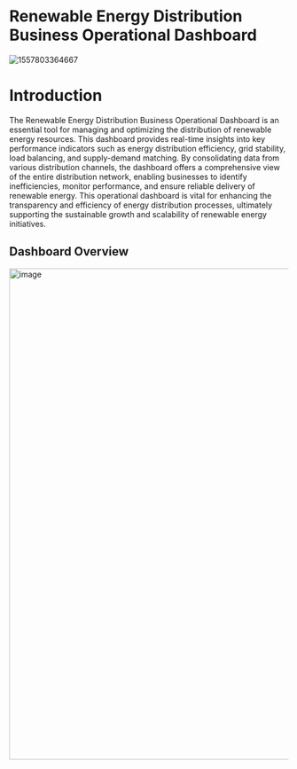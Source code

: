 # Renewable Energy Distribution Business Operational Dashboard

![1557803364667](https://github.com/Oladipupo09/Renewable-Energy-Business-Operation-Dashboard/assets/133363227/f56ad761-8524-412f-b56a-0bf087ea0794)

# Introduction

The Renewable Energy Distribution Business Operational Dashboard is an essential tool for managing and optimizing the distribution of renewable energy resources. 
This dashboard provides real-time insights into key performance indicators such as energy distribution efficiency, grid stability, load balancing, and supply-demand matching. 
By consolidating data from various distribution channels, the dashboard offers a comprehensive view of the entire distribution network, enabling businesses to identify inefficiencies, monitor performance, and ensure reliable delivery of renewable energy. 
This operational dashboard is vital for enhancing the transparency and efficiency of energy distribution processes, ultimately supporting the sustainable growth and scalability of renewable energy initiatives.

## Dashboard Overview

<img width="886" alt="image" src="https://github.com/Oladipupo09/Renewable-Energy-Business-Operational-Dashboard/assets/133363227/ad9d2de4-d905-4bd1-8927-c49f6b8b58e4">




